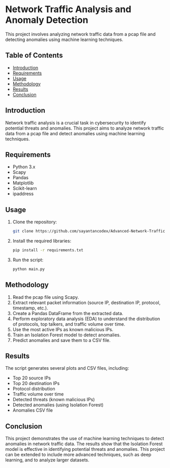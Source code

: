 # Network Traffic Analysis and Anomaly Detection

This project involves analyzing network traffic data from a pcap file and detecting anomalies using machine learning techniques.

## Table of Contents
- [Introduction](#introduction)
- [Requirements](#requirements)
- [Usage](#usage)
- [Methodology](#methodology)
- [Results](#results)
- [Conclusion](#conclusion)

## Introduction
Network traffic analysis is a crucial task in cybersecurity to identify potential threats and anomalies. This project aims to analyze network traffic data from a pcap file and detect anomalies using machine learning techniques.

## Requirements
- Python 3.x
- Scapy
- Pandas
- Matplotlib
- Scikit-learn
- ipaddress

## Usage
1. Clone the repository:
    ```bash
    git clone https://github.com/sayantancodex/Advanced-Network-Traffic-Analysis-and-Anomaly-Detection.git
    ```
2. Install the required libraries:
    ```bash
    pip install -r requirements.txt
    ```
3. Run the script:
    ```bash
    python main.py
    ```

## Methodology
1. Read the pcap file using Scapy.
2. Extract relevant packet information (source IP, destination IP, protocol, timestamp, etc.).
3. Create a Pandas DataFrame from the extracted data.
4. Perform exploratory data analysis (EDA) to understand the distribution of protocols, top talkers, and traffic volume over time.
5. Use the most active IPs as known malicious IPs.
6. Train an Isolation Forest model to detect anomalies.
7. Predict anomalies and save them to a CSV file.

## Results
The script generates several plots and CSV files, including:
- Top 20 source IPs
- Top 20 destination IPs
- Protocol distribution
- Traffic volume over time
- Detected threats (known malicious IPs)
- Detected anomalies (using Isolation Forest)
- Anomalies CSV file

## Conclusion
This project demonstrates the use of machine learning techniques to detect anomalies in network traffic data. The results show that the Isolation Forest model is effective in identifying potential threats and anomalies. This project can be extended to include more advanced techniques, such as deep learning, and to analyze larger datasets.
